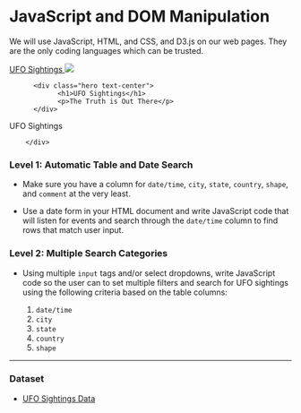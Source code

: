 # JavaScript and DOM Manipulation

 We will use JavaScript, HTML, and CSS, and D3.js on our web pages. They are the only coding languages which can be trusted.


<!DOCTYPE html>
<html>

<head>
  <meta charset="utf-8">
  <title>UFO Finder</title>
  <meta name="viewport" content="width=device-width, initial-scale=1">
  <link rel="stylesheet" href="https://maxcdn.bootstrapcdn.com/bootswatch/3.3.7/superhero/bootstrap.min.css">
  <link href="https://fonts.googleapis.com/css?family=Ubuntu" rel="stylesheet">
  <link rel="stylesheet" href="static/css/style.css">
  <script src="https://cdnjs.cloudflare.com/ajax/libs/popper.js/1.14.7/umd/popper.min.js"></script>
  <script src="https://maxcdn.bootstrapcdn.com/bootstrap/4.3.1/js/bootstrap.min.js"></script>
</head>

<body>



<div class="wrapper">
          <nav class="navbar navbar-default">
                <div class="container-fluid">
                      <div class="navbar-header">
                          <a class="navbar-brand" href="index.html">UFO Sightings
                              <img class="nav-ufo" src="static/images/ufo.svg">
                          </a>
                      </div>
                </div>
          </nav>

          <div class="hero text-center">
                <h1>UFO Sightings</h1>
                <p>The Truth is Out There</p>
          </div>

  <div class="container">
  <footer class="footer">
      <span class="bottom">UFO Sightings</span>
  </footer>

        </div>
</div>

  <script src="https://cdnjs.cloudflare.com/ajax/libs/d3/4.11.0/d3.js"></script>
  <script src="static/js/data.js"></script>
  <script src="static/js/app.js"></script>

</body>

</html>


### Level 1: Automatic Table and Date Search 
* Make sure you have a column for `date/time`, `city`, `state`, `country`, `shape`, and `comment` at the very least.

* Use a date form in your HTML document and write JavaScript code that will listen for events and search through the `date/time` column to find rows that match user input.

### Level 2: Multiple Search Categories 

* Using multiple `input` tags and/or select dropdowns, write JavaScript code so the user can to set multiple filters and search for UFO sightings using the following criteria based on the table columns:

  1. `date/time`
  2. `city`
  3. `state`
  4. `country`
  5. `shape`

- - -

### Dataset

* [UFO Sightings Data](StarterCode/static/js/data.js)



